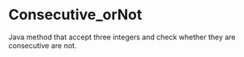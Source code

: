 # Consecutive_orNot
Java method that accept three integers and check whether they are consecutive are not. 
